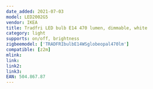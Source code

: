 ```yaml
---
date_added: 2021-07-03
model: LED2002G5
vendor: IKEA
title: Tradfri LED bulb E14 470 lumen, dimmable, white
category: light
supports: on/off, brightness
zigbeemodel: ['TRADFRIbulbE14WSglobeopal470lm']
compatible: [z2m]
mlink: 
link: 
link2: 
link3: 
EAN: 504.867.87
---
```


